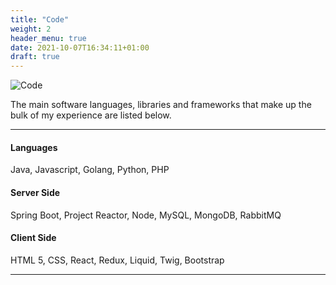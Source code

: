 ```yaml
---
title: "Code"
weight: 2
header_menu: true
date: 2021-10-07T16:34:11+01:00
draft: true
---
```


![Code](images/ilya-pavlov.jpg)

The main software languages, libraries and frameworks that make up the bulk of my experience are listed below.

---

#### Languages

Java, Javascript, Golang, Python, PHP

#### Server Side

Spring Boot, Project Reactor, Node, MySQL, MongoDB, RabbitMQ

#### Client Side

HTML 5, CSS, React, Redux, Liquid, Twig, Bootstrap

---
